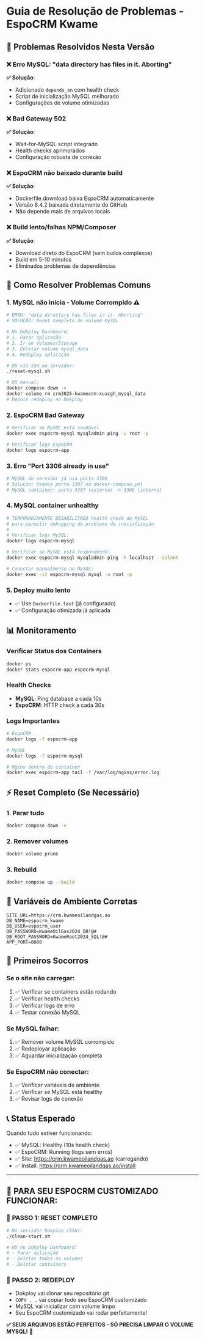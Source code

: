 # Guia de Resolução de Problemas - EspoCRM Kwame

## 🚨 Problemas Resolvidos Nesta Versão

### ❌ **Erro MySQL**: "data directory has files in it. Aborting"
**✅ Solução**: 
- Adicionado `depends_on` com health check
- Script de inicialização MySQL melhorado
- Configurações de volume otimizadas

### ❌ **Bad Gateway 502**
**✅ Solução**:
- Wait-for-MySQL script integrado
- Health checks aprimorados
- Configuração robusta de conexão

### ❌ **EspoCRM não baixado durante build**
**✅ Solução**: 
- Dockerfile.download baixa EspoCRM automaticamente
- Versão 8.4.2 baixada diretamente do GitHub
- Não depende mais de arquivos locais

### ❌ **Build lento/falhas NPM/Composer**  
**✅ Solução**:
- Download direto do EspoCRM (sem builds complexos)
- Build em 5-10 minutos
- Eliminados problemas de dependências

## 🔧 Como Resolver Problemas Comuns

### 1. **MySQL não inicia - Volume Corrompido** ⚠️
```bash
# ERRO: "data directory has files in it. Aborting"
# SOLUÇÃO: Reset completo do volume MySQL

# No Dokploy Dashboard:
# 1. Parar aplicação
# 2. Ir em Volumes/Storage 
# 3. Deletar volume mysql_data
# 4. Redeploy aplicação

# OU via SSH no servidor:
./reset-mysql.sh

# OU manual:
docker compose down -v
docker volume rm crm2025-kwamecrm-xuacgh_mysql_data
# Depois redeploy no Dokploy
```

### 2. **EspoCRM Bad Gateway**
```bash
# Verificar se MySQL está saudável
docker exec espocrm-mysql mysqladmin ping -u root -p

# Verificar logs EspoCRM
docker logs espocrm-app
```

### 3. **Erro "Port 3306 already in use"**
```bash
# MySQL do servidor já usa porta 3306
# Solução: Usamos porta 3307 no docker-compose.yml
# MySQL container: porta 3307 (externa) -> 3306 (interna)
```

### 4. **MySQL container unhealthy**
```bash
# TEMPORARIAMENTE DESABILITADO health check do MySQL
# para permitir debugging do problema de inicialização
# 
# Verificar logs MySQL:
docker logs espocrm-mysql

# Verificar se MySQL está respondendo:
docker exec espocrm-mysql mysqladmin ping -h localhost --silent

# Conectar manualmente ao MySQL:
docker exec -it espocrm-mysql mysql -u root -p
```

### 5. **Deploy muito lento**
- ✅ Use `Dockerfile.fast` (já configurado)
- ✅ Configuração otimizada já aplicada

## 📊 Monitoramento

### Verificar Status dos Containers
```bash
docker ps
docker stats espocrm-app espocrm-mysql
```

### Health Checks
- **MySQL**: Ping database a cada 10s
- **EspoCRM**: HTTP check a cada 30s

### Logs Importantes
```bash
# EspoCRM
docker logs -f espocrm-app

# MySQL
docker logs -f espocrm-mysql

# Nginx dentro do container
docker exec espocrm-app tail -f /var/log/nginx/error.log
```

## ⚡ Reset Completo (Se Necessário)

### 1. Parar tudo
```bash
docker compose down -v
```

### 2. Remover volumes
```bash
docker volume prune
```

### 3. Rebuild
```bash
docker compose up --build
```

## 🎯 Variáveis de Ambiente Corretas

```env
SITE_URL=https://crm.kwameoilandgas.ao
DB_NAME=espocrm_kwame
DB_USER=espocrm_user
DB_PASSWORD=KwameOilGas2024_DB!@#
DB_ROOT_PASSWORD=KwameRoot2024_SQL!@#
APP_PORT=8080
```

## 🏥 Primeiros Socorros

### Se o site não carregar:
1. ✅ Verificar se containers estão rodando
2. ✅ Verificar health checks
3. ✅ Verificar logs de erro
4. ✅ Testar conexão MySQL

### Se MySQL falhar:
1. ✅ Remover volume MySQL corrompido
2. ✅ Redeployar aplicação
3. ✅ Aguardar inicialização completa

### Se EspoCRM não conectar:
1. ✅ Verificar variáveis de ambiente
2. ✅ Verificar se MySQL está healthy
3. ✅ Revisar logs de conexão

## 📞 Status Esperado

Quando tudo estiver funcionando:
- ✅ MySQL: Healthy (10s health check)
- ✅ EspoCRM: Running (logs sem erros)  
- ✅ Site: https://crm.kwameoilandgas.ao (carregando)
- ✅ Install: https://crm.kwameoilandgas.ao/install

---

## 🎯 **PARA SEU ESPOCRM CUSTOMIZADO FUNCIONAR:**

### 🧹 **PASSO 1: RESET COMPLETO**
```bash
# No servidor Dokploy (SSH):
./clean-start.sh

# OU no Dokploy Dashboard:
# - Parar aplicação
# - Deletar todos os volumes  
# - Deletar containers
```

### 🚀 **PASSO 2: REDEPLOY**
- Dokploy vai clonar seu repositório git
- `COPY . .` vai copiar todo seu EspoCRM customizado
- MySQL vai inicializar com volume limpo
- Seu EspoCRM customizado vai rodar perfeitamente!

**✅ SEUS ARQUIVOS ESTÃO PERFEITOS - SÓ PRECISA LIMPAR O VOLUME MYSQL!** 🎉